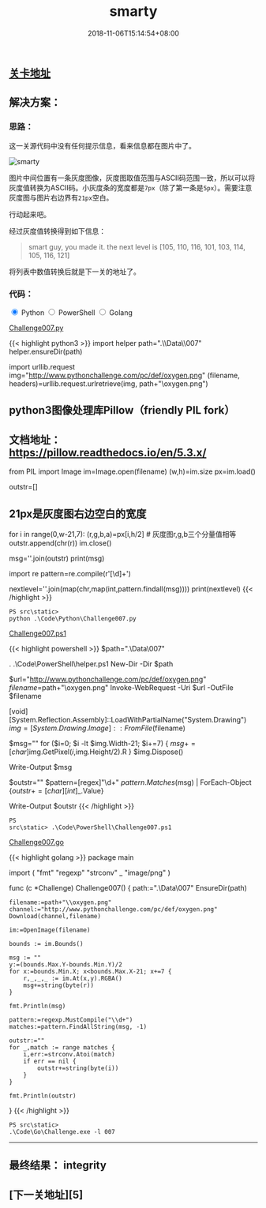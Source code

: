 ﻿---
title: "007. smarty"
date: 2018-11-06T15:14:54+08:00
lastmod: 2019-03-18T13:53:54+08:00
draft: false
keywords: ["http", "image processing", "string", "download", "gray", "regex"]
description: ""
tags: ["download", "gray", "regex"]
categories: ["http", "image processing", "string"]

# You can also close(false) or open(true) something for this content.
# P.S. comment can only be closed
comment: false
toc: false
autoCollapseToc: false
# You can also define another contentCopyright. e.g. contentCopyright: "This is another copyright."
# contentCopyright: true
reward: false
mathjax: false

# menu:
#   main:
#     parent: "000~009"
#     weight: 1
---

## [关卡地址][1]

## 解决方案：

### 思路：

这一关源代码中没有任何提示信息，看来信息都在图片中了。

![smarty][a]

图片中间位置有一条灰度图像，灰度图取值范围与ASCII码范围一致，所以可以将灰度值转换为ASCII码。小灰度条的宽度都是`7px`（除了第一条是`5px`）。需要注意灰度图与图片右边界有`21px`空白。

行动起来吧。

经过灰度值转换得到如下信息：

>smart guy, you made it. the next level is [105, 110, 116, 101, 103, 114, 105, 116, 121]

将列表中数值转换后就是下一关的地址了。

### 代码：

<div>
    <input id="tab-python" type="radio" name="code-tabs" class="code-tabs" checked>
    <label class="language-label" for="tab-python">Python</label>
    <input id="tab-powershell" type="radio" name="code-tabs" class="code-tabs">
    <label class="language-label" for="tab-powershell">PowerShell</label>
    <input id="tab-golang" type="radio" name="code-tabs" class="code-tabs">
    <label class="language-label" for="tab-golang">Golang</label>
    <section id="content-python" class="content-section">
        <p><a href="../../Code/Python/Challenge007.py" title="点我下载源码">Challenge007.py</a></p>
{{< highlight python3 >}}
import helper
path=".\\Data\\007"
helper.ensureDir(path)

import urllib.request
img="http://www.pythonchallenge.com/pc/def/oxygen.png"
(filename, headers)=urllib.request.urlretrieve(img, path+"\\oxygen.png")

# python3图像处理库Pillow（friendly PIL fork）
# 文档地址：https://pillow.readthedocs.io/en/5.3.x/
from PIL import Image
im=Image.open(filename)
(w,h)=im.size
px=im.load()

outstr=[]
# 21px是灰度图右边空白的宽度
for i in range(0,w-21,7):
    (r,g,b,a)=px[i,h/2]
    # 灰度图r,g,b三个分量值相等
    outstr.append(chr(r))
im.close()

msg=''.join(outstr)
print(msg)

import re
pattern=re.compile(r'[\d]+')

nextlevel=''.join(map(chr,map(int,pattern.findall(msg))))
print(nextlevel)
{{< /highlight >}}
        <pre><code>PS src\static> python .\Code\Python\Challenge007.py</code></pre>
    </section>
    <section id="content-powershell" class="content-section">
        <p><a href="../../Code/PowerShell/Challenge007.ps1" title="点我下载源码">Challenge007.ps1</a></p>
{{< highlight powershell >}}
$path=".\\Data\\007"

. .\Code\PowerShell\helper.ps1
New-Dir -Dir $path

$url="http://www.pythonchallenge.com/pc/def/oxygen.png"
$filename=$path+"\\oxygen.png"
Invoke-WebRequest -Uri $url -OutFile $filename

[void][System.Reflection.Assembly]::LoadWithPartialName("System.Drawing")
$img=[System.Drawing.Image]::FromFile($filename)

$msg=""
for ($i=0; $i -lt $img.Width-21; $i+=7) {
    $msg+=[char]$img.GetPixel($i,$img.Height/2).R
}
$img.Dispose()

Write-Output $msg

$outstr=""
$pattern=[regex]"\d+"
$pattern.Matches($msg) | ForEach-Object {$outstr+=[char][int]$_.Value}

Write-Output $outstr
{{< /highlight >}}
        <pre><code>PS src\static> .\Code\PowerShell\Challenge007.ps1</code></pre>
    </section>
    <section id="content-golang" class="content-section">
        <p><a href="../../Code/Go/Challenge007.go" title="点我下载源码">Challenge007.go</a></p>
{{< highlight golang >}}
package main

import (
	"fmt"
	"regexp"
	"strconv"
	_ "image/png"
)

func (c *Challenge) Challenge007() {
	path:=".\\Data\\007"
	EnsureDir(path)

	filename:=path+"\\oxygen.png"
	channel:="http://www.pythonchallenge.com/pc/def/oxygen.png"
	Download(channel,filename)

	im:=OpenImage(filename)

	bounds := im.Bounds()

	msg := ""
	y:=(bounds.Max.Y-bounds.Min.Y)/2
	for x:=bounds.Min.X; x<bounds.Max.X-21; x+=7 {
		r,_,_,_ := im.At(x,y).RGBA()
		msg+=string(byte(r))
	}

	fmt.Println(msg)

	pattern:=regexp.MustCompile("\\d+")
	matches:=pattern.FindAllString(msg, -1)

	outstr:=""
	for _,match := range matches {
		i,err:=strconv.Atoi(match)
		if err == nil {
			outstr+=string(byte(i))
		}
	}

	fmt.Println(outstr)
}
{{< /highlight >}}
        <pre><code>PS src\static> .\Code\Go\Challenge.exe -l 007</code></pre>
    </section>
</div>

---
## 最终结果： integrity

## [下一关地址][5]

[1]: http://www.pythonchallenge.com/pc/def/oxygen.html
[2]: http://www.pythonchallenge.com/pc/def/integrity.html

[a]: ../../Image/007/oxygen.png "smarty"

